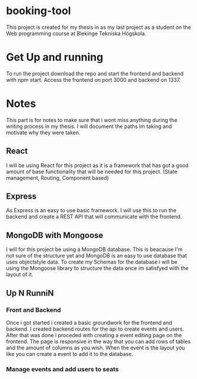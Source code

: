 # booking-tool

This project is created for my thesis in as my last project as a student on the Web programming course at Blekinge Tekniska Högskola.

# Get Up and running

To run the project download the repo and start the frontend and backend with npm start. Access the frontend on port 3000 and backend on 1337.

# Notes

This part is for notes to make sure that i wont miss anything during the writing process in my thesis. I will document the paths im taking and motivate why they were taken.

## React 

I will be using React for this project as it is a framework that has got a good amount of base functionality that will be needed for this project. (State management, Routing, Component based)

## Express

As Express is an easy to use basic framework. I will use this to run the backend and create a REST API that will communicate with the frontend.

## MongoDB with Mongoose

I will for this project be using a MongoDB database. This is beacause I'm not sure of the structure yet and MongoDB is an easy to use database that uses objectstyle data. To create my Schemas for the database i will be using the Mongoose library to structure the data once im satisfyed with the layout of it.

## Up N RunniN
### Front and Backend
Once i got started i created a basic groundwork for the frontend and backend. I created backend routes for the api to create events and users. After that was done i proceded with creating a event editing page on the frontend. The page is responsive in the way that you can add rows of tables and the amount of columns as you wish. When the event is the layout you like you can create a event to add it to the database.

### Manage events and add users to seats
